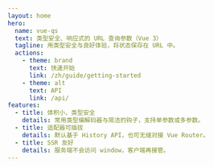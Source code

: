 ```yaml
---
layout: home
hero:
  name: vue-qs
  text: 类型安全、响应式的 URL 查询参数（Vue 3）
  tagline: 用类型安全与良好体验，将状态保存在 URL 中。
  actions:
    - theme: brand
      text: 快速开始
      link: /zh/guide/getting-started
    - theme: alt
      text: API
      link: /api/
features:
  - title: 体积小、类型安全
    details: 常用类型编解码器与简洁的钩子，支持单参数或多参数。
  - title: 适配器可插拔
    details: 默认基于 History API，也可无缝对接 Vue Router。
  - title: SSR 友好
    details: 服务端不会访问 window，客户端再接管。
---
```

